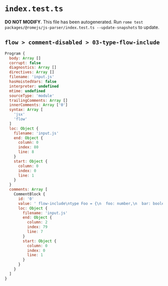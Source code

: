 # `index.test.ts`

**DO NOT MODIFY**. This file has been autogenerated. Run `rome test packages/@romejs/js-parser/index.test.ts --update-snapshots` to update.

## `flow > comment-disabled > 03-type-flow-include`

```javascript
Program {
  body: Array []
  corrupt: false
  diagnostics: Array []
  directives: Array []
  filename: 'input.js'
  hasHoistedVars: false
  interpreter: undefined
  mtime: undefined
  sourceType: 'module'
  trailingComments: Array []
  innerComments: Array ['0']
  syntax: Array [
    'jsx'
    'flow'
  ]
  loc: Object {
    filename: 'input.js'
    end: Object {
      column: 0
      index: 80
      line: 8
    }
    start: Object {
      column: 0
      index: 0
      line: 1
    }
  }
  comments: Array [
    CommentBlock {
      id: '0'
      value: ' flow-include\ntype Foo = {\n  foo: number,\n  bar: boolean,\n  baz: string\n};\n'
      loc: Object {
        filename: 'input.js'
        end: Object {
          column: 2
          index: 79
          line: 7
        }
        start: Object {
          column: 0
          index: 0
          line: 1
        }
      }
    }
  ]
}
```

